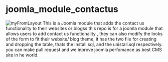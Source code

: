 # joomla_module_contactus
![myFromLayout](https://cloud.githubusercontent.com/assets/9465902/13794181/a6c94d14-eb0b-11e5-9878-b6fd4d26c6e8.png)
This is a Joomla module that adds the contact us functionality to their websites or blogss this repo is for a joomla module that allows users to add contact us functionality , they can also modify the looks of the form to fit their website/ blog theme, it has the two file for creating and dropping the table, thats the install.sql, and the unistall.sql respectively.
you can make pull request and we inprove joomla perfomance as best CMS site in he world.
